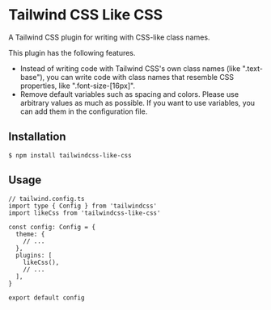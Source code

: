 # Tailwind CSS Like CSS

A Tailwind CSS plugin for writing with CSS-like class names.

This plugin has the following features.

- Instead of writing code with Tailwind CSS's own class names (like ".text-base"), you can write code with class names that resemble CSS properties, like ".font-size-[16px]".
- Remove default variables such as spacing and colors. Please use arbitrary values as much as possible. If you want to use variables, you can add them in the configuration file.

## Installation

```
$ npm install tailwindcss-like-css
```

## Usage

```
// tailwind.config.ts
import type { Config } from 'tailwindcss'
import likeCss from 'tailwindcss-like-css'

const config: Config = {
  theme: {
    // ...
  },
  plugins: [
    likeCss(),
    // ...
  ],
}

export default config
```
